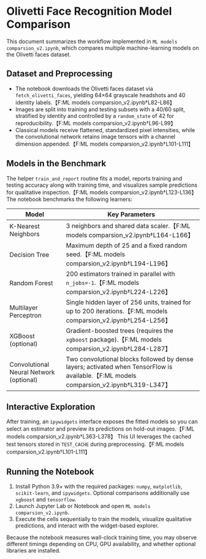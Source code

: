 # Olivetti Face Recognition Model Comparison

This document summarizes the workflow implemented in `ML models comparsion_v2.ipynb`, which compares multiple machine-learning models on the Olivetti faces dataset.

## Dataset and Preprocessing

* The notebook downloads the Olivetti faces dataset via `fetch_olivetti_faces`, yielding 64×64 grayscale headshots and 40 identity labels.【F:ML models comparsion_v2.ipynb†L82-L86】
* Images are split into training and testing subsets with a 40/60 split, stratified by identity and controlled by a `random_state` of 42 for reproducibility.【F:ML models comparsion_v2.ipynb†L96-L99】
* Classical models receive flattened, standardized pixel intensities, while the convolutional network retains image tensors with a channel dimension appended.【F:ML models comparsion_v2.ipynb†L101-L111】

## Models in the Benchmark

The helper `train_and_report` routine fits a model, reports training and testing accuracy along with training time, and visualizes sample predictions for qualitative inspection.【F:ML models comparsion_v2.ipynb†L123-L136】 The notebook benchmarks the following learners:

| Model | Key Parameters |
|-------|----------------|
| K-Nearest Neighbors | 3 neighbors and shared data scaler.【F:ML models comparsion_v2.ipynb†L164-L166】 |
| Decision Tree | Maximum depth of 25 and a fixed random seed.【F:ML models comparsion_v2.ipynb†L194-L196】 |
| Random Forest | 200 estimators trained in parallel with `n_jobs=-1`.【F:ML models comparsion_v2.ipynb†L224-L226】 |
| Multilayer Perceptron | Single hidden layer of 256 units, trained for up to 200 iterations.【F:ML models comparsion_v2.ipynb†L254-L256】 |
| XGBoost (optional) | Gradient-boosted trees (requires the `xgboost` package).【F:ML models comparsion_v2.ipynb†L284-L287】 |
| Convolutional Neural Network (optional) | Two convolutional blocks followed by dense layers; activated when TensorFlow is available.【F:ML models comparsion_v2.ipynb†L319-L347】 |

## Interactive Exploration

After training, an `ipywidgets` interface exposes the fitted models so you can select an estimator and preview its predictions on hold-out images.【F:ML models comparsion_v2.ipynb†L363-L378】 This UI leverages the cached test tensors stored in `TEST_CACHE` during preprocessing.【F:ML models comparsion_v2.ipynb†L101-L111】

## Running the Notebook

1. Install Python 3.9+ with the required packages: `numpy`, `matplotlib`, `scikit-learn`, and `ipywidgets`. Optional comparisons additionally use `xgboost` and `tensorflow`.
2. Launch Jupyter Lab or Notebook and open `ML models comparsion_v2.ipynb`.
3. Execute the cells sequentially to train the models, visualize qualitative predictions, and interact with the widget-based explorer.

Because the notebook measures wall-clock training time, you may observe different timings depending on CPU, GPU availability, and whether optional libraries are installed.
